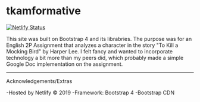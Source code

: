 # tkamformative

[![Netlify Status](https://api.netlify.com/api/v1/badges/6681ca1d-c92f-4c19-9d75-5d93796f44a1/deploy-status)](https://app.netlify.com/sites/tkambrianvu/deploys)

This site was built on Bootstrap 4 and its librabries. The purpose was for an English 2P Assignment that analyzes a character in the story "To Kill a Mocking Bird" by Harper Lee. I felt fancy and wanted to incorporate technology a bit more than my peers did, which probably made a simple Google Doc implementation on the assignment.

------------------------------------------------------------------------------------------------------------------------------------------

Acknowledgements/Extras

-Hosted by Netlify © 2019
-Framework: Bootstrap 4
-Bootstrap CDN
